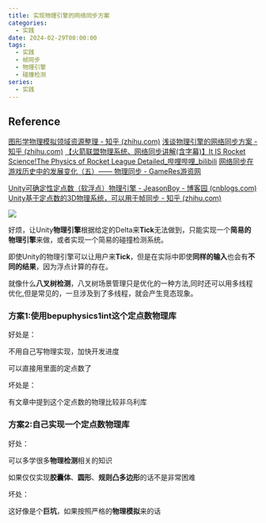 ```yaml
---
title: 实现物理引擎的网络同步方案
categories:
  - 实践
date: 2024-02-29T00:00:00
tags:
  - 实践
  - 帧同步
  - 物理引擎
  - 碰撞检测
series:
  - 实践
---
```

## Reference

[图形学物理模拟领域资源整理 - 知乎 (zhihu.com)](https://zhuanlan.zhihu.com/p/444931303)
[浅谈物理引擎的网络同步方案 - 知乎 (zhihu.com)](https://zhuanlan.zhihu.com/p/341447703)
[【火箭联盟物理系统、网络同步讲解(含字幕)】It IS Rocket Science!The Physics of Rocket League Detailed_哔哩哔哩_bilibili](https://www.bilibili.com/video/BV1Qb411h7e5/?vd_source=0facd4aab4af4ac2b725f78a049c12b0)
[网络同步在游戏历史中的发展变化（五）—— 物理同步 - GameRes游资网](https://www.gameres.com/878520.html)

[Unity可确定性定点数（软浮点）物理引擎 - JeasonBoy - 博客园 (cnblogs.com)](https://www.cnblogs.com/jeason1997/p/17591414.html)
[Unity基于定点数的3D物理系统，可以用于帧同步 - 知乎 (zhihu.com)](https://zhuanlan.zhihu.com/p/577039641?utm_id=0)

![](/images/posts/Pasted%20image%2020240228234344.png)

好烦，让Unity**物理引擎**根据给定的Delta来**Tick**无法做到，只能实现一个**简易的物理引擎**来做，或者实现一个简易的碰撞检测系统。

即使Unity的物理引擎可以让用户来**Tick**，但是在实际中即使**同样的输入**也会有**不同的结果**，因为浮点计算的存在。

就像什么**八叉树检测**，八叉树场景管理只是优化的一种方法,同时还可以用多线程优化,但是常见的，一旦涉及到了多线程，就会产生竞态现象。

### 方案1:使用**bepuphysics1int**这个定点数物理库

好处是：

不用自己写物理实现，加快开发进度

可以直接用里面的定点数了

坏处是：

有文章中提到这个定点数的物理比较非乌利库
### 方案2:自己实现一个定点数物理库

好处：

可以多学很多**物理检测**相关的知识

如果仅仅实现**胶囊体**、**圆形**、**规则凸多边形**的话不是非常困难

坏处：

这好像是个**巨坑**，如果按照严格的**物理模拟**来的话